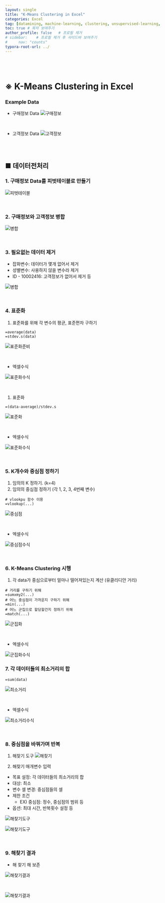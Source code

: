 ```yaml
---
layout: single
title: "K-Means Clustering in Excel"
categories: Excel
tag: [datamining, machine-learning, clustering, unsupervised-learning, excel, k-means-clustering]
toc: true # 목차 보여주기
author_profile: false   # 프로필 제거
# sidebar:    # 프로필 제거 후 사이드바 보여주기
#     nav: "counts"
typora-root-url: ../
---
```

<br><br>

# ※ K-Means Clustering in Excel

### Example Data
- 구매정보 Data
![구매정보]({{site.url}}/images/excel/2024-03-25-excel-clustering/0_구매정보.JPG)

<br>

- 고객정보 Data
![고객정보]({{site.url}}/images/excel/2024-03-25-excel-clustering/0_고객정보.JPG)

<br>
<br>

## ■ 데이터전처리

### 1. 구매정보 Data를 피벗테이블로 만들기

![피벗테이블]({{site.url}}/images/excel/2024-03-25-excel-clustering/1_구매정보_피벗처리_1.JPG)

<br>

### 2. 구매정보와 고객정보 병합

![병합]({{site.url}}/images/excel/2024-03-25-excel-clustering/2_데이터전처리_1.JPG)

<br>

### 3. 필요없는 데이터 제거
- 잡화변수: 데이터가 몇개 없어서 제거
- 성별변수: 사용하지 않을 변수라 제거
- ID - 10002416: 고객정보가 없어서 제거 등

![병합]({{site.url}}/images/excel/2024-03-25-excel-clustering/3_데이터전처리_1.JPG)

<br>

### 4. 표준화
1. 표준화를 위해 각 변수의 평균, 표준편차 구하기

```excel
=average(data)
=stdev.s(data)
```

![표준화준비]({{site.url}}/images/excel/2024-03-25-excel-clustering/4_표준화준비.jpg)

<br>

- 엑셀수식

![표준화수식]({{site.url}}/images/excel/2024-03-25-excel-clustering/4_표준화준비_수식.jpg)

<br>

1. 표준화

```excel
=(data-average)/stdev.s
```

![표준화]({{site.url}}/images/excel/2024-03-25-excel-clustering/5_표준화.jpg)

<br>

- 엑셀수식

![표준화수식]({{site.url}}/images/excel/2024-03-25-excel-clustering/5_표준화_수식.jpg)

<br>

### 5. K개수와 중심점 정하기
1. 임의의 K 정하기. (k=4)
2. 임의의 중심점 정하기 (각 1, 2, 3, 4번째 변수)

```excel
# vlookpu 함수 이용
=vlookup(...)
```

![중심점]({{site.url}}/images/excel/2024-03-25-excel-clustering/6_중심점정하기.jpg)

<br>

- 엑셀수식

![중심점수식]({{site.url}}/images/excel/2024-03-25-excel-clustering/6_중심점정하기_수식.jpg)

<br>

### 6. K-Means Clustering 시행
1. 각 data가 중심으로부터 얼마나 떨어져있는지 계산 (유클리디안 거리)

```excel
# 거리를 구하기 위해
=sumxmy2(...)
# 어느 중심점이 가까운지 구하기 위해
=min(...)
# 어느 군집으로 할당할건지 정하기 위해
=match(...)
```

![군집화]({{site.url}}/images/excel/2024-03-25-excel-clustering/7_군집화.jpg)

<br>

- 엑셀수식

![군집화수식]({{site.url}}/images/excel/2024-03-25-excel-clustering/7_군집화_수식.jpg)

### 7. 각 데이터들의 최소거리의 합

```excel
=sum(data)
```

![최소거리]({{site.url}}/images/excel/2024-03-25-excel-clustering/8_최소거리.jpg)

<br>

- 엑셀수식

![최소거리수식]({{site.url}}/images/excel/2024-03-25-excel-clustering/8_최소거리_수식.jpg)

<br>

### 8. 중심점을 바꿔가며 반복

1. 해찾기 도구
![해찾기]({{site.url}}/images/excel/2024-03-25-excel-clustering/9_해찾기_1.JPG)

2. 해찾기 매개변수 입력
- 목표 설정: 각 데이터들의 최소거리의 합
- 대상: 최소
- 변수 셀 변경: 중심점들의 셀
- 제한 조건
  - EX) 중심점: 정수, 중심점의 범위 등
- 옵션: 최대 시간, 반복횟수 설정 등

![해찾기도구]({{site.url}}/images/excel/2024-03-25-excel-clustering/10_해찾기도구.JPG)

![해찾기도구]({{site.url}}/images/excel/2024-03-25-excel-clustering/10_해찾기도구_1.JPG)

<br>

### 9. 해찾기 결과
- 해 찾기 해 보존

![해찾기결과]({{site.url}}/images/excel/2024-03-25-excel-clustering/10_해찾기도구_결과.JPG)

<br>

![해찾기결과]({{site.url}}/images/excel/2024-03-25-excel-clustering/10_해찾기도구_결과_1.jpg)
